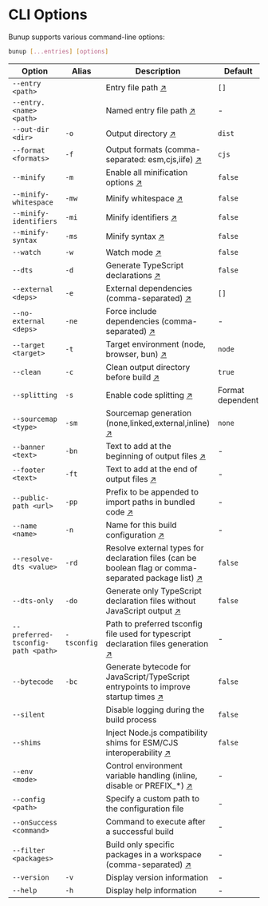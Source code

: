 # CLI Options

Bunup supports various command-line options:

```sh
bunup [...entries] [options]
```

| Option                             | Alias       | Description                                                                                                                                     | Default          |
| ---------------------------------- | ----------- | ----------------------------------------------------------------------------------------------------------------------------------------------- | ---------------- |
| `--entry <path>`                   |             | Entry file path [↗](/docs#entry-points)                                                                                                | `[]`             |
| `--entry.<name> <path>`            |             | Named entry file path [↗](/docs#named-entries)                                                                                         | -                |
| `--out-dir <dir>`                  | `-o`        | Output directory [↗](/docs#output-directory)                                                                                           | `dist`           |
| `--format <formats>`               | `-f`        | Output formats (comma-separated: esm,cjs,iife) [↗](/docs#output-formats)                                                               | `cjs`            |
| `--minify`                         | `-m`        | Enable all minification options [↗](/docs#minification)                                                                                | `false`          |
| `--minify-whitespace`              | `-mw`       | Minify whitespace [↗](/docs#granular-minification-control)                                                                             | `false`          |
| `--minify-identifiers`             | `-mi`       | Minify identifiers [↗](/docs#granular-minification-control)                                                                            | `false`          |
| `--minify-syntax`                  | `-ms`       | Minify syntax [↗](/docs#granular-minification-control)                                                                                 | `false`          |
| `--watch`                          | `-w`        | Watch mode [↗](/docs#watch-mode)                                                                                                       | `false`          |
| `--dts`                            | `-d`        | Generate TypeScript declarations [↗](/docs#typescript-declarations)                                                                    | `false`          |
| `--external <deps>`                | `-e`        | External dependencies (comma-separated) [↗](/docs#external-dependencies)                                                               | `[]`             |
| `--no-external <deps>`             | `-ne`       | Force include dependencies (comma-separated) [↗](/docs#including-specific-external-dependencies)                                       | -                |
| `--target <target>`                | `-t`        | Target environment (node, browser, bun) [↗](/docs#target-environments)                                                                 | `node`           |
| `--clean`                          | `-c`        | Clean output directory before build [↗](/docs#cleaning-the-output-directory)                                                           | `true`           |
| `--splitting`                      | `-s`        | Enable code splitting [↗](/docs#code-splitting)                                                                                        | Format dependent |
| `--sourcemap <type>`               | `-sm`       | Sourcemap generation (none,linked,external,inline) [↗](/docs#source-maps)                                                              | `none`           |
| `--banner <text>`                  | `-bn`       | Text to add at the beginning of output files [↗](/docs#banner-and-footer)                                                              | -                |
| `--footer <text>`                  | `-ft`       | Text to add at the end of output files [↗](/docs#banner-and-footer)                                                                    | -                |
| `--public-path <url>`              | `-pp`       | Prefix to be appended to import paths in bundled code [↗](/docs#public-path)                                                           | -                |
| `--name <name>`                    | `-n`        | Name for this build configuration [↗](/docs#named-configurations)                                                                      | -                |
| `--resolve-dts <value>`            | `-rd`       | Resolve external types for declaration files (can be boolean flag or comma-separated package list) [↗](/docs#resolving-external-types) | `false`          |
| `--dts-only`                       | `-do`       | Generate only TypeScript declaration files without JavaScript output [↗](/docs#declaration-only-generation)                            | `false`          |
| `--preferred-tsconfig-path <path>` | `-tsconfig` | Path to preferred tsconfig file used for typescript declaration files generation [↗](/docs#custom-typescript-configuration)            | -                |
| `--bytecode`                       | `-bc`       | Generate bytecode for JavaScript/TypeScript entrypoints to improve startup times [↗](/docs#bytecode)                                   | `false`          |
| `--silent`                         |             | Disable logging during the build process                                                                                                        | `false`          |
| `--shims`                          |             | Inject Node.js compatibility shims for ESM/CJS interoperability [↗](/docs#node-js-compatibility-shims)                                 | `false`          |
| `--env <mode>`                     |             | Control environment variable handling (inline, disable or PREFIX\_\*) [↗](/docs#environment-variables)                                 | -                |
| `--config <path>`                  |             | Specify a custom path to the configuration file                                                                                                 | -                |
| `--onSuccess <command>`            |             | Command to execute after a successful build                                                                                                     | -                |
| `--filter <packages>`              |             | Build only specific packages in a workspace (comma-separated) [↗](/docs/guide/workspaces#building-specific-packages)                                       | -                |
| `--version`                        | `-v`        | Display version information                                                                                                                     | -                |
| `--help`                           | `-h`        | Display help information                                                                                                                        | -                |
